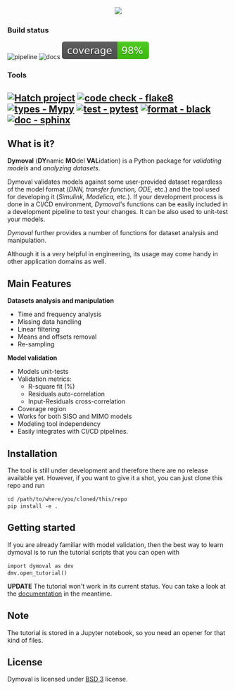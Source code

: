 <div align="center">

<img src="https://github.com/VolvoGroup/dymoval/blob/main/docs/source/DymovalLogo3.png" data-canonical-src="https://github.com/VolvoGroup/dymoval/blob/main/docs/source/DymovalLogo3.png" width="800" class="center" />


</div>

### Build status
![pipeline](https://github.com/VolvoGroup/dymoval/actions/workflows/pipeline.yml/badge.svg)
![docs](https://github.com/VolvoGroup/dymoval/actions/workflows/docs.yml/badge.svg)
![coverage badge](./coverage.svg)

### Tools
[![Hatch project](https://img.shields.io/badge/build-hatch-4051b5.svg)](https://github.com/pypa/hatch) 
[![code check - flake8](https://img.shields.io/badge/lint-flake8-green.svg)](https://pypi.org/project/flake8)
[![types - Mypy](https://img.shields.io/badge/types-mypy-orange.svg)](https://github.com/python/mypy) 
[![test - pytest](https://img.shields.io/badge/test-pytest-brightgreen.svg)](https://github.com/pytest-dev/pytest)
[![format - black](https://img.shields.io/badge/format-black-000000.svg)](https://github.com/psf/black) 
[![doc - sphinx](https://img.shields.io/badge/doc-sphinx-blue.svg)](https://github.com/sphinx-doc/sphinx)
-----

## What is it?

**Dymoval**  (**DY**namic **MO**del **VAL**idation) is a Python package for  *validating models* and *analyzing datasets*. 

Dymoval validates models against some user-provided dataset regardless of the model format (*DNN, transfer function, ODE,* etc.) and the tool 
used for developing it (*Simulink, Modelica,* etc.). 
If your development process is done in a CI/CD environment, *Dymoval*'s functions can be easily included in a development pipeline to test your changes. 
It can be also used to unit-test your models.

*Dymoval* further provides a number of functions for dataset analysis and manipulation.  

Although it is a very helpful in engineering, its usage may come handy in other application domains as well. 



## Main Features

 **Datasets analysis and manipulation**
- Time and frequency analysis 
- Missing data handling
- Linear filtering
- Means and offsets removal
- Re-sampling

**Model validation**

- Models unit-tests
- Validation metrics:
	- R-square fit (%)
	- Residuals auto-correlation
	- Input-Residuals cross-correlation 
- Coverage region
- Works for both SISO and MIMO models
- Modeling tool independency
- Easily integrates with CI/CD pipelines.


## Installation


The tool is still under development and therefore there are no release available yet.
However, if you want to give it a shot, you can just clone this repo and run

	cd /path/to/where/you/cloned/this/repo
	pip install -e .


## Getting started

If you are already familiar with model validation, then the best way to learn dymoval is to run the tutorial scripts that you can open with

	import dymoval as dmv
	dmv.open_tutorial()


**UPDATE** The tutorial won't work in its current status. You can take a look at the [documentation](https://volvogroup.github.io/dymoval/) in the meantime.


Note
----

The tutorial is stored in a Jupyter notebook, so you need an opener for that kind of files.

## License
Dymoval is licensed under [BSD 3](https://github.com/VolvoGroup/dymoval/blob/main/LICENSE) license.
